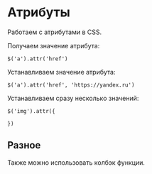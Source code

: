 # Атрибуты
Работаем с атрибутами в CSS.

Получаем значение атрибута:

    $('a').attr('href')

Устанавливаем значение атрибута:
    
    $('a').attr('href', 'https://yandex.ru')

Устанавливаем сразу несколько значений:

    $('img').attr({

    })

## Разное
Также можно использовать колбэк функции.
